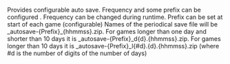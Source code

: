 Provides configurable auto save.
Frequency and some prefix can be configured . 
Frequency can be changed during runtime. 
Prefix can be set at start of each game (configurable)
Names of the periodical save file will be \_autosave\-\{Prefix\}\_\{hhmmss\}.zip.
For games longer than one day and shorter than 10 days it is \_autosave\-\{Prefix\}\_d\{d\}.\{hhmmss\}.zip.
For games longer than 10 days it is \_autosave\-\{Prefix\}\_l\{\#d\}.\{d\}.\{hhmmss\}.zip  (where \#d is the number of digits of the number of days)

